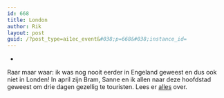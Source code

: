 ```yaml
---
id: 668
title: London
author: Rik
layout: post
guid: /?post_type=ai1ec_event&#038;p=668&#038;instance_id=
---
```

-
Raar maar waar: ik was nog nooit eerder in Engeland geweest en dus ook niet in Londen! In april zijn Bram, Sanne en ik allen naar deze hoofdstad geweest om drie dagen gezellig te touristen. Lees er [alles][1] over.

 [1]: /?p=722 "London"